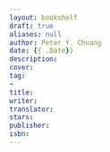 ```yaml
---
layout: bookshelf
draft: true
aliases: null
author: Peter Y. Chuang
date: {{ .Date}}
description:
cover:
tag:
-
title:
writer:
translator:
stars:
publisher:
isbn:
---
```

